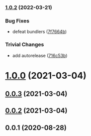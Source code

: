 ### [1.0.2](https://github.com/achingbrain/wherearewe/compare/v1.0.1...v1.0.2) (2022-03-21)


### Bug Fixes

* defeat bundlers ([7f7664b](https://github.com/achingbrain/wherearewe/commit/7f7664b507e52c68d513d3b35cf27718ac44cf2a))


### Trivial Changes

* add autorelease ([716c53b](https://github.com/achingbrain/wherearewe/commit/716c53b181c1ef54650098ade0bea49aa00dc48c))

<a name="1.0.0"></a>
# [1.0.0](https://github.com/achingbrain/wherearewe/compare/v0.0.3...v1.0.0) (2021-03-04)



<a name="0.0.3"></a>
## [0.0.3](https://github.com/achingbrain/wherearewe/compare/v0.0.2...v0.0.3) (2021-03-04)



<a name="0.0.2"></a>
## [0.0.2](https://github.com/achingbrain/wherearewe/compare/v0.0.1...v0.0.2) (2021-03-04)



<a name="0.0.1"></a>
## 0.0.1 (2020-08-28)
